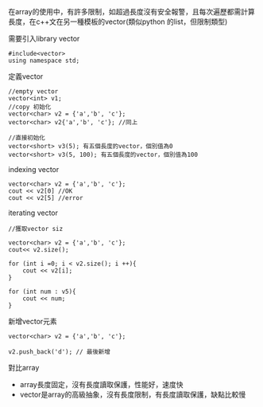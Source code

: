 在array的使用中，有許多限制，如超過長度沒有安全報警，且每次遍歷都需計算長度，在c++文在另一種模板的vector(類似python 的list，但限制類型)


需要引入library vector
```
#include<vector>
using namespace std;
```

定義vector
```
//empty vector
vector<int> v1; 
//copy 初始化
vector<char> v2 = {'a','b', 'c'};
vector<char> v2{'a','b', 'c'}; //同上

//直接初始化
vector<short> v3(5); 有五個長度的vector，個別值為0
vector<short> v3(5, 100); 有五個長度的vector，個別值為100
```

indexing vector
```
vector<char> v2 = {'a','b', 'c'};
cout << v2[0] //OK
cout << v2[5] //error
```

iterating vector
```
//獲取vector siz

vector<char> v2 = {'a','b', 'c'};
cout<< v2.size();

for (int i =0; i < v2.size(); i ++){
	cout << v2[i];
}

for (int num : v5){
	cout << num;
}
```


新增vector元素
```
vector<char> v2 = {'a','b', 'c'};

v2.push_back('d'); // 最後新增

```

對比array
- array長度固定，沒有長度讀取保護，性能好，速度快
- vector是array的高級抽象，沒有長度限制，有長度讀取保護，缺點比較慢